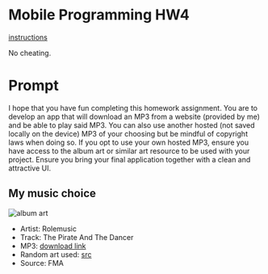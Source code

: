 Mobile Programming HW4
======================
[instructions](http://ww2.cs.fsu.edu/~yannes/homework/Homework4.pdf)

No cheating.

# Prompt
I hope that you have fun completing this homework assignment. You are to develop an app that
will download an MP3 from a website (provided by me) and be able to play said MP3. You can
also use another hosted (not saved locally on the device) MP3 of your choosing but be mindful
of copyright laws when doing so. If you opt to use your own hosted MP3, ensure you have
access to the album art or similar art resource to be used with your project. Ensure you bring
your final application together with a clean and attractive UI.

## My music choice

![album art](https://s-media-cache-ak0.pinimg.com/736x/5f/35/a1/5f35a1e0f9c17e593a7433175708913e.jpg)
* Artist: Rolemusic
* Track: The Pirate And The Dancer
* MP3: [download link](https://files.freemusicarchive.org/music%2Fno_curator%2FRolemusic%2FThe_Pirate_And_The_Dancer%2FRolemusic_-_04_-_The_Pirate_And_The_Dancer.mp3)
* Random art used: [src](https://s-media-cache-ak0.pinimg.com/736x/5f/35/a1/5f35a1e0f9c17e593a7433175708913e.jpg)
* Source: FMA
